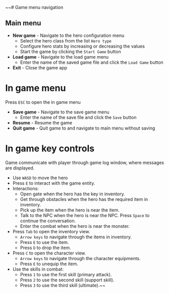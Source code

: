 ~~# Game menu navigation
## Main menu
* **New game** - Navigate to the hero configuration menu
    * Select the hero class from the list `Hero type`
    * Configure hero stats by increasing or decreasing the values
    * Start the game by clicking the `Start Game` button
* **Load game** - Navigate to the load game menu
    * Enter the name of the saved game file and click the `Load Game` button
* **Exit** - Close the game app
# In game menu
Press `ESC` to open the in game menu
* **Save game** - Navigate to the save game menu
  * Enter the name of the save file and click the `Save` button
* **Resume** - Resume the game
* **Quit game** - Quit game to and navigate to main menu without saving
# In game key controls
Game communicate with player through game log window, where messages are displayed.
* Use `WASD` to move the hero
* Press `E` to interact with the game entity.
* Interactions:
  * Open gate when the hero has the key in inventory.
  * Get through obstacles when the hero has the required item in inventory.
  * Pick up the item when the hero is near the item.
  * Talk to the NPC when the hero is near the NPC.
    Press `Space` to continue the conversation.
  * Enter the combat when the hero is near the monster.
* Press `Tab` to open the inventory view.
  * `Arrow keys` to navigate through the items in inventory.
  * Press `E` to use the item.
  * Press `D` to drop the item.
* Press `C` to open the character view.
  * `Arrow keys` to navigate through the character equipments.
  * Press `E` to unequip the item.
* Use the skills in combat:
  * Press `1` to use the first skill (primary attack).
  * Press `2` to use the second skill (support skill).
  * Press `3` to use the third skill (ultimate).~~
